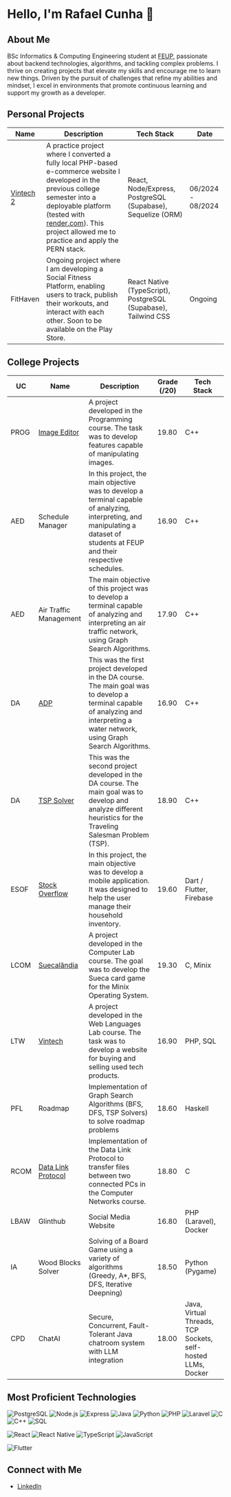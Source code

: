 # Hello, I'm Rafael Cunha 👋

## About Me
BSc Informatics & Computing Engineering student at [FEUP](https://sigarra.up.pt/feup/pt/web_page.inicial), passionate about backend technologies, algorithms, and tackling complex problems. I thrive on creating projects that elevate my skills and encourage me to learn new things. Driven by the pursuit of challenges that refine my abilities and mindset, I excel in environments that promote continuous learning and support my growth as a developer.

## Personal Projects

| Name      | Description                                                                                                                | Tech Stack                           | Date               |
|-----------|----------------------------------------------------------------------------------------------------------------------------|--------------------------------------|--------------------|
| [Vintech 2](https://github.com/rafaelcunha02/ecpern)   | A practice project where I converted a fully local PHP-based e-commerce website I developed in the previous college semester into a deployable platform (tested with [render.com](https://render.com/)). This project allowed me to practice and apply the PERN stack. | React, Node/Express, PostgreSQL (Supabase), Sequelize (ORM) | 06/2024 - 08/2024 |
| FitHaven  | Ongoing project where I am developing a Social Fitness Platform, enabling users to track, publish their workouts, and interact with each other. Soon to be available on the Play Store. | React Native (TypeScript), PostgreSQL (Supabase), Tailwind CSS | Ongoing            |



## College Projects

| UC       | Name                    | Description                                                                                                          | Grade (/20) | Tech Stack |
|----------|-------------------------|----------------------------------------------------------------------------------------------------------------------|-------------|-----------------------|
| PROG     | [Image Editor](https://github.com/pchmelo/Projeto_prog) | A project developed in the Programming course. The task was to develop features capable of manipulating images.      | 19.80       | C++      |
| AED      | Schedule Manager    | In this project, the main objective was to develop a terminal capable of analyzing, interpreting, and manipulating a dataset of students at FEUP and their respective schedules. | 16.90       | C++        |
| AED      | Air Traffic Management  | The main objective of this project was to develop a terminal capable of analyzing and interpreting an air traffic network, using Graph Search Algorithms. | 17.90       | C++        |
| DA       | [ADP](https://github.com/rafaelcunha02/DA2324_PRJ1_G15_4)                      | This was the first project developed in the DA course. The main goal was to develop a terminal capable of analyzing and interpreting a water network, using Graph Search Algorithms. | 16.90       | C++        |
| DA       | [TSP Solver](https://github.com/rafaelcunha02/DA2324_PRJ2_G15_4)     | This was the second project developed in the DA course. The main goal was to develop and analyze different heuristics for the Traveling Salesman Problem (TSP). | 18.90       | C++       |
| ESOF     | [Stock Overflow](https://github.com/pchmelo/ESOF_Project)           | In this project, the main objective was to develop a mobile application. It was designed to help the user manage their household inventory. | 19.60       | Dart / Flutter, Firebase        |
| LCOM     | [Suecalândia](https://github.com/pchmelo/LCOM_Projeto/tree/main)              | A project developed in the Computer Lab course. The goal was to develop the Sueca card game for the Minix Operating System. | 19.30       | C, Minix       |
| LTW      | [Vintech](https://github.com/pchmelo/LTW_Project)                 | A project developed in the Web Languages Lab course. The task was to develop a website for buying and selling used tech products. | 16.90       | PHP, SQL       |
| PFL | Roadmap | Implementation of Graph Search Algorithms (BFS, DFS, TSP Solvers) to solve roadmap problems | 18.60 | Haskell |
| RCOM | [Data Link Protocol](https://github.com/EuNumShei/RCOMProject) | Implementation of the Data Link Protocol to transfer files between two connected PCs in the Computer Networks course. | 18.80 | C |
| LBAW | Glinthub | Social Media Website | 16.80 | PHP (Laravel), Docker |
| IA | Wood Blocks Solver | Solving of a Board Game using a variety of algorithms (Greedy, A*, BFS, DFS, Iterative Deepning) | 18.50 | Python (Pygame) |
| CPD | ChatAI | Secure, Concurrent, Fault-Tolerant Java chatroom system with LLM integration | 18.00 | Java, Virtual Threads, TCP Sockets, self-hosted LLMs, Docker |


## Most Proficient Technologies

![PostgreSQL](https://img.shields.io/badge/PostgreSQL-336791?style=for-the-badge&logo=postgresql&logoColor=white)
![Node.js](https://img.shields.io/badge/Node.js-339933?style=for-the-badge&logo=node.js&logoColor=white)
![Express](https://img.shields.io/badge/Express-000000?style=for-the-badge&logo=express&logoColor=white)
![Java](https://img.shields.io/badge/Java-007396?style=for-the-badge&logo=java&logoColor=white)
![Python](https://img.shields.io/badge/Python-3776AB?style=for-the-badge&logo=python&logoColor=white)
![PHP](https://img.shields.io/badge/PHP-777BB4?style=for-the-badge&logo=php&logoColor=white)
![Laravel](https://img.shields.io/badge/Laravel-E00C1D?style=for-the-badge&logo=laravel&logoColor=white)
![C](https://img.shields.io/badge/C-A8B9CC?style=for-the-badge&logo=c&logoColor=white)
![C++](https://img.shields.io/badge/C%2B%2B-00599C?style=for-the-badge&logo=c%2B%2B&logoColor=white)
![SQL](https://img.shields.io/badge/SQL-4479A1?style=for-the-badge&logo=postgresql&logoColor=white)


![React](https://img.shields.io/badge/React-61DAFB?style=for-the-badge&logo=react&logoColor=black)
![React Native](https://img.shields.io/badge/React_Native-20232A?style=for-the-badge&logo=react&logoColor=61DAFB)
![TypeScript](https://img.shields.io/badge/TypeScript-3178C6?style=for-the-badge&logo=typescript&logoColor=white)
![JavaScript](https://img.shields.io/badge/JavaScript-F7DF1E?style=for-the-badge&logo=javascript&logoColor=black)

![Flutter](https://img.shields.io/badge/Flutter-02569B?style=for-the-badge&logo=flutter&logoColor=white)



## Connect with Me
- [LinkedIn](https://www.linkedin.com/in/rafael-cunha-150955203/)



